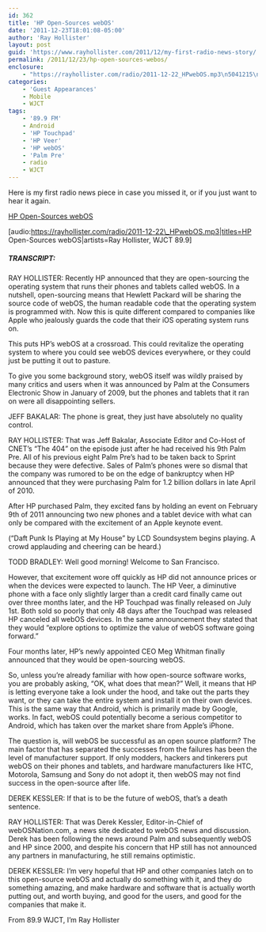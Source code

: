 ```yaml
---
id: 362
title: 'HP Open-Sources webOS'
date: '2011-12-23T18:01:08-05:00'
author: 'Ray Hollister'
layout: post
guid: 'https://www.rayhollister.com/2011/12/my-first-radio-news-story/'
permalink: /2011/12/23/hp-open-sources-webos/
enclosure:
    - "https://rayhollister.com/radio/2011-12-22_HPwebOS.mp3\n5041215\naudio/mpeg\n"
categories:
    - 'Guest Appearances'
    - Mobile
    - WJCT
tags:
    - '89.9 FM'
    - Android
    - 'HP Touchpad'
    - 'HP Veer'
    - 'HP webOS'
    - 'Palm Pre'
    - radio
    - WJCT
---
```


Here is my first radio news piece in case you missed it, or if you just want to hear it again.

[HP Open-Sources webOS](https://rayhollister.com/radio/2011-12-22_HPwebOS.mp3 "Right click here to download the news story")

\[audio:https://rayhollister.com/radio/2011-12-22\_HPwebOS.mp3|titles=HP Open-Sources webOS|artists=Ray Hollister, WJCT 89.9\]

##### TRANSCRIPT:

RAY HOLLISTER: Recently HP announced that they are open-sourcing the operating system that runs their phones and tablets called webOS. In a nutshell, open-sourcing means that Hewlett Packard will be sharing the source code of webOS, the human readable code that the operating system is programmed with. Now this is quite different compared to companies like Apple who jealously guards the code that their iOS operating system runs on.

This puts HP’s webOS at a crossroad. This could revitalize the operating system to where you could see webOS devices everywhere, or they could just be putting it out to pasture.

To give you some background story, webOS itself was wildly praised by many critics and users when it was announced by Palm at the Consumers Electronic Show in January of 2009, but the phones and tablets that it ran on were all disappointing sellers.

JEFF BAKALAR: The phone is great, they just have absolutely no quality control.

RAY HOLLISTER: That was Jeff Bakalar, Associate Editor and Co-Host of CNET’s “The 404” on the episode just after he had received his 9th Palm Pre. All of his previous eight Palm Pre’s had to be taken back to Sprint because they were defective. Sales of Palm’s phones were so dismal that the company was rumored to be on the edge of bankruptcy when HP announced that they were purchasing Palm for 1.2 billion dollars in late April of 2010.

After HP purchased Palm, they excited fans by holding an event on February 9th of 2011 announcing two new phones and a tablet device with what can only be compared with the excitement of an Apple keynote event.

(“Daft Punk Is Playing at My House” by LCD Soundsystem begins playing. A crowd applauding and cheering can be heard.)

TODD BRADLEY: Well good morning! Welcome to San Francisco.

However, that excitement wore off quickly as HP did not announce prices or when the devices were expected to launch. The HP Veer, a diminutive phone with a face only slightly larger than a credit card finally came out over three months later, and the HP Touchpad was finally released on July 1st. Both sold so poorly that only 48 days after the Touchpad was released HP canceled all webOS devices. In the same announcement they stated that they would “explore options to optimize the value of webOS software going forward.”

Four months later, HP’s newly appointed CEO Meg Whitman finally announced that they would be open-sourcing webOS.

So, unless you’re already familiar with how open-source software works, you are probably asking, “OK, what does that mean?” Well, it means that HP is letting everyone take a look under the hood, and take out the parts they want, or they can take the entire system and install it on their own devices. This is the same way that Android, which is primarily made by Google, works. In fact, webOS could potentially become a serious competitor to Android, which has taken over the market share from Apple’s iPhone.

The question is, will webOS be successful as an open source platform? The main factor that has separated the successes from the failures has been the level of manufacturer support. If only modders, hackers and tinkerers put webOS on their phones and tablets, and hardware manufacturers like HTC, Motorola, Samsung and Sony do not adopt it, then webOS may not find success in the open-source after life.

DEREK KESSLER: If that is to be the future of webOS, that’s a death sentence.

RAY HOLLISTER: That was Derek Kessler, Editor-in-Chief of webOSNation.com, a news site dedicated to webOS news and discussion. Derek has been following the news around Palm and subsequently webOS and HP since 2000, and despite his concern that HP still has not announced any partners in manufacturing, he still remains optimistic.

DEREK KESSLER: I’m very hopeful that HP and other companies latch on to this open-source webOS and actually do something with it, and they do something amazing, and make hardware and software that is actually worth putting out, and worth buying, and good for the users, and good for the companies that make it.

From 89.9 WJCT, I’m Ray Hollister